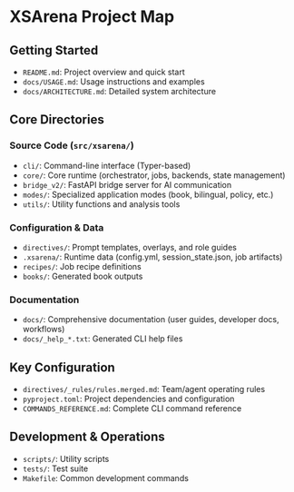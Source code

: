 # XSArena Project Map

## Getting Started
- `README.md`: Project overview and quick start
- `docs/USAGE.md`: Usage instructions and examples
- `docs/ARCHITECTURE.md`: Detailed system architecture

## Core Directories

### Source Code (`src/xsarena/`)
- `cli/`: Command-line interface (Typer-based)
- `core/`: Core runtime (orchestrator, jobs, backends, state management)
- `bridge_v2/`: FastAPI bridge server for AI communication
- `modes/`: Specialized application modes (book, bilingual, policy, etc.)
- `utils/`: Utility functions and analysis tools

### Configuration & Data
- `directives/`: Prompt templates, overlays, and role guides
- `.xsarena/`: Runtime data (config.yml, session_state.json, job artifacts)
- `recipes/`: Job recipe definitions
- `books/`: Generated book outputs

### Documentation
- `docs/`: Comprehensive documentation (user guides, developer docs, workflows)
- `docs/_help_*.txt`: Generated CLI help files

## Key Configuration
- `directives/_rules/rules.merged.md`: Team/agent operating rules
- `pyproject.toml`: Project dependencies and configuration
- `COMMANDS_REFERENCE.md`: Complete CLI command reference

## Development & Operations
- `scripts/`: Utility scripts
- `tests/`: Test suite
- `Makefile`: Common development commands
